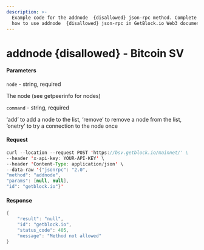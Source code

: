 ```yaml
---
description: >-
  Example code for the addnode  {disallowed} json-rpc method. Сomplete guide on
  how to use addnode  {disallowed} json-rpc in GetBlock.io Web3 documentation.
---
```


# addnode {disallowed} - Bitcoin SV

#### Parameters

`node` - string, required

The node (see getpeerinfo for nodes)

`command` - string, required

‘add’ to add a node to the list, ‘remove’ to remove a node from the list, ‘onetry’ to try a connection to the node once

#### Request

```java
curl --location --request POST 'https://bsv.getblock.io/mainnet/' \ 
--header 'x-api-key: YOUR-API-KEY' \ 
--header 'Content-Type: application/json' \ 
--data-raw '{"jsonrpc": "2.0",
"method": "addnode",
"params": [null, null],
"id": "getblock.io"}'
```

#### Response

```java
{
    "result": "null",
    "id": "getblock.io",
    "status_code": 405,
    "message": "Method not allowed"
}
```
